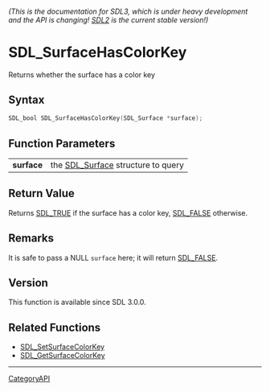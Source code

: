 ###### (This is the documentation for SDL3, which is under heavy development and the API is changing! [SDL2](https://wiki.libsdl.org/SDL2/) is the current stable version!)
# SDL_SurfaceHasColorKey

Returns whether the surface has a color key 

## Syntax

```c
SDL_bool SDL_SurfaceHasColorKey(SDL_Surface *surface);

```

## Function Parameters

|                 |                                                   |
| --------------- | ------------------------------------------------- |
| **surface**     | the [SDL_Surface](SDL_Surface) structure to query |

## Return Value

Returns [SDL_TRUE](SDL_TRUE) if the surface has a color key,
[SDL_FALSE](SDL_FALSE) otherwise.

## Remarks

It is safe to pass a NULL `surface` here; it will return
[SDL_FALSE](SDL_FALSE).

## Version

This function is available since SDL 3.0.0.

## Related Functions

* [SDL_SetSurfaceColorKey](SDL_SetSurfaceColorKey)
* [SDL_GetSurfaceColorKey](SDL_GetSurfaceColorKey)

----
[CategoryAPI](CategoryAPI)


